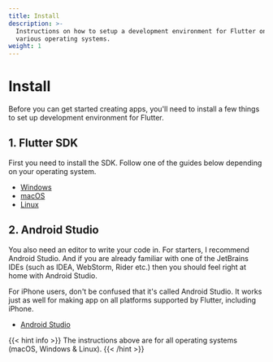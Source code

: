 ```yaml
---
title: Install
description: >-
  Instructions on how to setup a development environment for Flutter on
  various operating systems.
weight: 1
---
```


# Install

Before you can get started creating apps, you'll need to install a few things
to set up development environment for Flutter.

<script src="https://unpkg.com/@dotlottie/player-component@2.7.12/dist/dotlottie-player.mjs" type="module"></script><dotlottie-player src="https://lottie.host/5e7f4ce1-8478-4350-8151-e5c3eeb98653/HV7PfQpEQx.json" background="transparent" speed="1" style="width: 300px; height: 300px" direction="1" playMode="normal" autoplay></dotlottie-player>

## 1. Flutter SDK

First you need to install the SDK.
Follow one of the guides below depending on your operating system.

- [Windows](windows)
- [macOS](mac)
- [Linux](linux)

## 2. Android Studio

You also need an editor to write your code in.
For starters, I recommend Android Studio.
And if you are already familiar with one of the JetBrains IDEs (such as IDEA,
WebStorm, Rider etc.) then you should feel right at home with Android Studio.

For iPhone users, don't be confused that it's called Android Studio.
It works just as well for making app on all platforms supported by Flutter,
including iPhone.

- [Android Studio](android-studio)

{{< hint info >}}
The instructions above are for all operating systems (macOS, Windows &
Linux).
{{< /hint >}}
